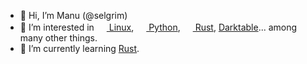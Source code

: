 - 👋 Hi, I’m Manu (@selgrim)
- 👀 I’m interested in <a href="https://archlinux.org"><img height="16" width="16" src="https://cdn.simpleicons.org/archlinux" /> Linux</a>,
  <a href="https://www.python.org"><img height="16" width="16" src="https://cdn.simpleicons.org/python" /> Python</a>,
  <a href="https://github.com/rust-lang/rust"><img height="16" width="16" src="https://cdn.simpleicons.org/rust/0/ffffff" /> Rust</a>,
  [Darktable](https://github.com/darktable-org/darktable)... among many other things.
- 🌱 I’m currently learning [Rust](https://doc.rust-lang.org/book/).

<!---
- 💞️ I’m looking to collaborate on ...
- 📫 How to reach me ...
- 😄 Pronouns: ...
- ⚡ Fun fact: ...

selgrim/selgrim is a ✨ special ✨ repository because its `README.md` (this file) appears on your GitHub profile.
You can click the Preview link to take a look at your changes.
--->
